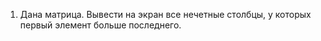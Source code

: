 1. Дана матрица. Вывести на экран все нечетные столбцы, у которых первый элемент больше последнего.
